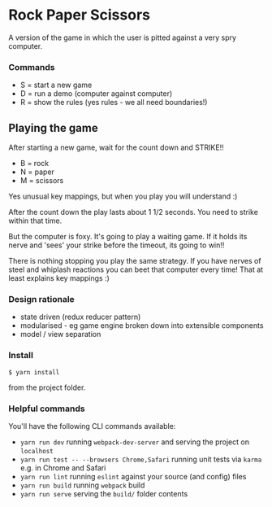 # Rock Paper Scissors

A version of the game in which the user is pitted against a very spry computer.

### Commands

- S = start a new game
- D = run a demo (computer against computer)
- R = show the rules (yes rules - we all need boundaries!)

## Playing the game

After starting a new game, wait for the count down and STRIKE!!

- B = rock
- N = paper
- M = scissors

Yes unusual key mappings, but when you play you will understand :)

After the count down the play lasts about 1 1/2 seconds. You need to strike within that time.

But the computer is foxy. It's going to play a waiting game. If it holds its nerve and 'sees' your strike before the timeout, its going to win!!

There is nothing stopping you play the same strategy. If you have nerves of steel and whiplash reactions you can beet that computer every time! That at least explains key mappings :)

### Design rationale

- state driven (redux reducer pattern)
- modularised - eg game engine broken down into extensible components
- model / view separation

### Install

```
$ yarn install
```

from the project folder.

### Helpful commands

You'll have the following CLI commands available:

- `yarn run dev` running `webpack-dev-server` and serving the project on `localhost`
- `yarn run test -- --browsers Chrome,Safari` running unit tests via `karma` e.g. in Chrome and Safari
- `yarn run lint` running `eslint` against your source (and config) files
- `yarn run build` running `webpack` build
- `yarn run serve` serving the `build/` folder contents

